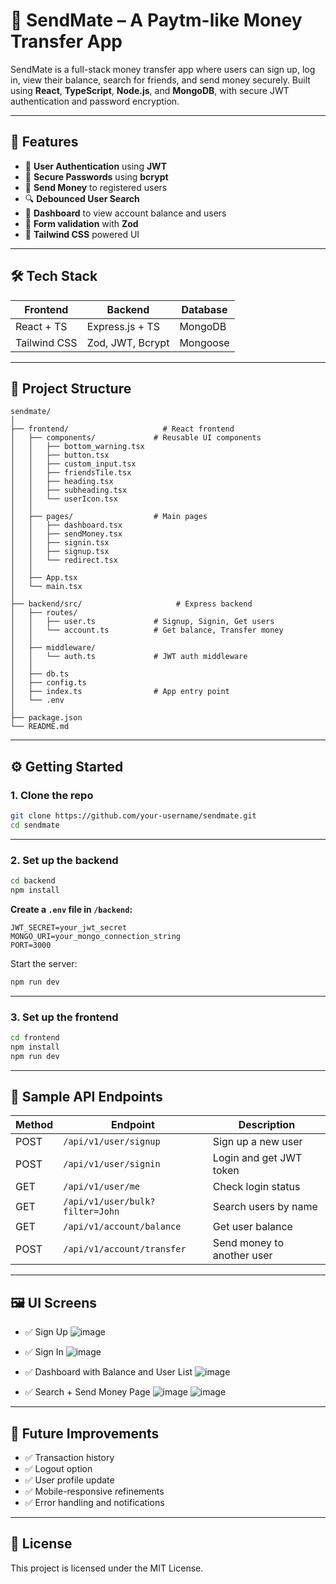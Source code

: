 # 💸 SendMate – A Paytm-like Money Transfer App

SendMate is a full-stack money transfer app where users can sign up, log in, view their balance, search for friends, and send money securely. Built using **React**, **TypeScript**, **Node.js**, and **MongoDB**, with secure JWT authentication and password encryption.

---

## 🚀 Features

- 🔐 **User Authentication** using **JWT**
- 🔑 **Secure Passwords** using **bcrypt**
- 💸 **Send Money** to registered users
- 🔍 **Debounced User Search**
- 🧾 **Dashboard** to view account balance and users
- 🧠 **Form validation** with **Zod**
- 🎨 **Tailwind CSS** powered UI

---

## 🛠️ Tech Stack

| Frontend       | Backend           | Database  |
|----------------|--------------------|-----------|
| React + TS     | Express.js + TS     | MongoDB   |
| Tailwind CSS   | Zod, JWT, Bcrypt   | Mongoose  |

---

## 📁 Project Structure

```
sendmate/
│
├── frontend/                     # React frontend
│   ├── components/             # Reusable UI components
│   │   ├── bottom_warning.tsx
│   │   ├── button.tsx
│   │   ├── custom_input.tsx
│   │   ├── friendsTile.tsx
│   │   ├── heading.tsx
│   │   ├── subheading.tsx
│   │   └── userIcon.tsx
│   │
│   ├── pages/                  # Main pages
│   │   ├── dashboard.tsx
│   │   ├── sendMoney.tsx
│   │   ├── signin.tsx
│   │   ├── signup.tsx
│   │   └── redirect.tsx
│   │
│   ├── App.tsx
│   └── main.tsx
│
├── backend/src/                     # Express backend
│   ├── routes/
│   │   ├── user.ts             # Signup, Signin, Get users
│   │   └── account.ts          # Get balance, Transfer money
│   │
│   ├── middleware/
│   │   └── auth.ts             # JWT auth middleware
│   │
│   ├── db.ts
│   ├── config.ts
│   ├── index.ts                # App entry point
│   └── .env
│
├── package.json
└── README.md
```

---

## ⚙️ Getting Started

### 1. Clone the repo

```bash
git clone https://github.com/your-username/sendmate.git
cd sendmate
```

---

### 2. Set up the backend

```bash
cd backend
npm install
```

**Create a `.env` file in `/backend`:**

```
JWT_SECRET=your_jwt_secret
MONGO_URI=your_mongo_connection_string
PORT=3000
```

Start the server:

```bash
npm run dev
```

---

### 3. Set up the frontend

```bash
cd frontend
npm install
npm run dev
```

---

## 🧪 Sample API Endpoints

| Method | Endpoint                         | Description                  |
|--------|----------------------------------|------------------------------|
| POST   | `/api/v1/user/signup`            | Sign up a new user          |
| POST   | `/api/v1/user/signin`            | Login and get JWT token     |
| GET    | `/api/v1/user/me`                | Check login status          |
| GET    | `/api/v1/user/bulk?filter=John`  | Search users by name        |
| GET    | `/api/v1/account/balance`        | Get user balance            |
| POST   | `/api/v1/account/transfer`       | Send money to another user  |

---

## 🖼️ UI Screens

- ✅ Sign Up
![image](https://github.com/user-attachments/assets/ebea4111-214d-4ec5-8984-36bff3524db2)
- ✅ Sign In
![image](https://github.com/user-attachments/assets/44a5ac7c-c579-49d9-9609-5668062a2f72)

- ✅ Dashboard with Balance and User List
![image](https://github.com/user-attachments/assets/6aa4cda6-9e72-468c-9af9-1b644798e263)
- ✅ Search + Send Money Page
![image](https://github.com/user-attachments/assets/4cc52cc8-28e3-4017-936c-afe140c1c545)
![image](https://github.com/user-attachments/assets/df2b8734-595e-41d7-a5fb-0984a817aba2)


---

## 🌱 Future Improvements

- ✅ Transaction history
- ✅ Logout option
- ✅ User profile update
- ✅ Mobile-responsive refinements
- ✅ Error handling and notifications

---


## 📜 License

This project is licensed under the MIT License.
